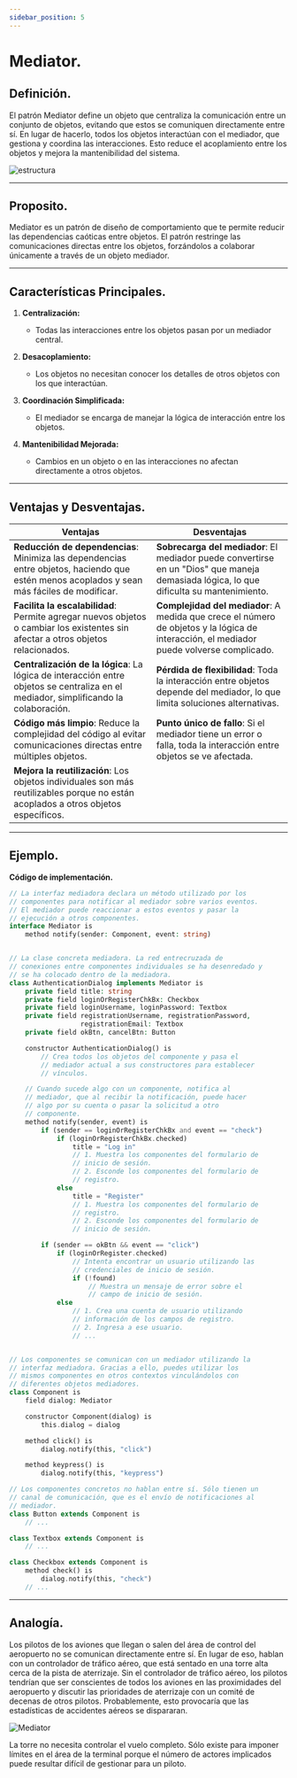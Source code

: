 ```yaml
---
sidebar_position: 5
---
```


# Mediator.

## Definición.
El patrón Mediator define un objeto que centraliza la comunicación entre un conjunto de objetos, evitando que estos se comuniquen directamente entre sí. En lugar de hacerlo, todos los objetos interactúan con el mediador, que gestiona y coordina las interacciones. Esto reduce el acoplamiento entre los objetos y mejora la mantenibilidad del sistema.

![estructura](https://refactoring.guru/images/patterns/diagrams/mediator/structure.png)


----------
## Proposito.

Mediator es un patrón de diseño de comportamiento que te permite reducir las dependencias caóticas entre objetos. El patrón restringe las comunicaciones directas entre los objetos, forzándolos a colaborar únicamente a través de un objeto mediador.

--------

## Características Principales.
1. **Centralización:**
    * Todas las interacciones entre los objetos pasan por un mediador central.

2. **Desacoplamiento:**
    * Los objetos no necesitan conocer los detalles de otros objetos con los que interactúan.

3. **Coordinación Simplificada:**
    * El mediador se encarga de manejar la lógica de interacción entre los objetos.

4. **Mantenibilidad Mejorada:**
    * Cambios en un objeto o en las interacciones no afectan directamente a otros objetos.

------
## Ventajas y Desventajas.

| **Ventajas**                                   | **Desventajas**                                                                                     |
|-----------------------------------------------|-----------------------------------------------------------------------------------------------------|
| **Reducción de dependencias**: Minimiza las dependencias entre objetos, haciendo que estén menos acoplados y sean más fáciles de modificar. | **Sobrecarga del mediador**: El mediador puede convertirse en un "Dios" que maneja demasiada lógica, lo que dificulta su mantenimiento. |
| **Facilita la escalabilidad**: Permite agregar nuevos objetos o cambiar los existentes sin afectar a otros objetos relacionados. | **Complejidad del mediador**: A medida que crece el número de objetos y la lógica de interacción, el mediador puede volverse complicado. |
| **Centralización de la lógica**: La lógica de interacción entre objetos se centraliza en el mediador, simplificando la colaboración. | **Pérdida de flexibilidad**: Toda la interacción entre objetos depende del mediador, lo que limita soluciones alternativas. |
| **Código más limpio**: Reduce la complejidad del código al evitar comunicaciones directas entre múltiples objetos. | **Punto único de fallo**: Si el mediador tiene un error o falla, toda la interacción entre objetos se ve afectada. |
| **Mejora la reutilización**: Los objetos individuales son más reutilizables porque no están acoplados a otros objetos específicos. | |

-------

## Ejemplo.

**Código de implementación.**

~~~php
// La interfaz mediadora declara un método utilizado por los
// componentes para notificar al mediador sobre varios eventos.
// El mediador puede reaccionar a estos eventos y pasar la
// ejecución a otros componentes.
interface Mediator is
    method notify(sender: Component, event: string)


// La clase concreta mediadora. La red entrecruzada de
// conexiones entre componentes individuales se ha desenredado y
// se ha colocado dentro de la mediadora.
class AuthenticationDialog implements Mediator is
    private field title: string
    private field loginOrRegisterChkBx: Checkbox
    private field loginUsername, loginPassword: Textbox
    private field registrationUsername, registrationPassword,
                  registrationEmail: Textbox
    private field okBtn, cancelBtn: Button

    constructor AuthenticationDialog() is
        // Crea todos los objetos del componente y pasa el
        // mediador actual a sus constructores para establecer
        // vínculos.

    // Cuando sucede algo con un componente, notifica al
    // mediador, que al recibir la notificación, puede hacer
    // algo por su cuenta o pasar la solicitud a otro
    // componente.
    method notify(sender, event) is
        if (sender == loginOrRegisterChkBx and event == "check")
            if (loginOrRegisterChkBx.checked)
                title = "Log in"
                // 1. Muestra los componentes del formulario de
                // inicio de sesión.
                // 2. Esconde los componentes del formulario de
                // registro.
            else
                title = "Register"
                // 1. Muestra los componentes del formulario de
                // registro.
                // 2. Esconde los componentes del formulario de
                // inicio de sesión.

        if (sender == okBtn && event == "click")
            if (loginOrRegister.checked)
                // Intenta encontrar un usuario utilizando las
                // credenciales de inicio de sesión.
                if (!found)
                    // Muestra un mensaje de error sobre el
                    // campo de inicio de sesión.
            else
                // 1. Crea una cuenta de usuario utilizando
                // información de los campos de registro.
                // 2. Ingresa a ese usuario.
                // ...


// Los componentes se comunican con un mediador utilizando la
// interfaz mediadora. Gracias a ello, puedes utilizar los
// mismos componentes en otros contextos vinculándolos con
// diferentes objetos mediadores.
class Component is
    field dialog: Mediator

    constructor Component(dialog) is
        this.dialog = dialog

    method click() is
        dialog.notify(this, "click")

    method keypress() is
        dialog.notify(this, "keypress")

// Los componentes concretos no hablan entre sí. Sólo tienen un
// canal de comunicación, que es el envío de notificaciones al
// mediador.
class Button extends Component is
    // ...

class Textbox extends Component is
    // ...

class Checkbox extends Component is
    method check() is
        dialog.notify(this, "check")
    // ...
~~~

------
## Analogía.

Los pilotos de los aviones que llegan o salen del área de control del aeropuerto no se comunican directamente entre sí. En lugar de eso, hablan con un controlador de tráfico aéreo, que está sentado en una torre alta cerca de la pista de aterrizaje. Sin el controlador de tráfico aéreo, los pilotos tendrían que ser conscientes de todos los aviones en las proximidades del aeropuerto y discutir las prioridades de aterrizaje con un comité de decenas de otros pilotos. Probablemente, esto provocaría que las estadísticas de accidentes aéreos se dispararan.

![Mediator](https://refactoring.guru/images/patterns/diagrams/mediator/live-example.png) 

La torre no necesita controlar el vuelo completo. Sólo existe para imponer límites en el área de la terminal porque el número de actores implicados puede resultar difícil de gestionar para un piloto.
